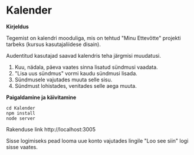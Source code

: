# Kalender
**Kirjeldus**

Tegemist on kalendri mooduliga, mis on tehtud "Minu Ettevõtte" projekti tarbeks (kursus kasutajaliidese disain). 

Audentitud kasutajad saavad kalendris teha järgmisi muudatusi.
1. Kuu, nädala, päeva vaates sinna lisatud sündmusi vaadata.
2. "Lisa uus sündmus" vormi kaudu sündmusi lisada.
3. Sündmusele vajutades muuta selle sisu.
4. Sündmust lohistades, venitades selle aega muuta.

**Paigaldamine ja käivitamine**

    cd Kalender
    npm install
    node server

   Rakenduse link http://localhost:3005
   
   Sisse logimiseks pead looma uue konto vajutades lingile "Loo see siin" logi sisse vaates.
